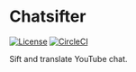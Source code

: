 # Chatsifter
[![License](https://img.shields.io/badge/License-Apache%202.0-h?style=flat-square)](https://github.com/Myles-Trevino/Chatsifter/blob/main/LICENSE)
[![CircleCI](https://img.shields.io/circleci/build/gh/Myles-Trevino/Chatsifter/main?style=flat-square&logo=circleci&logoColor=white)](https://app.circleci.com/pipelines/github/Myles-Trevino/Chatsifter)


Sift and translate YouTube chat.
